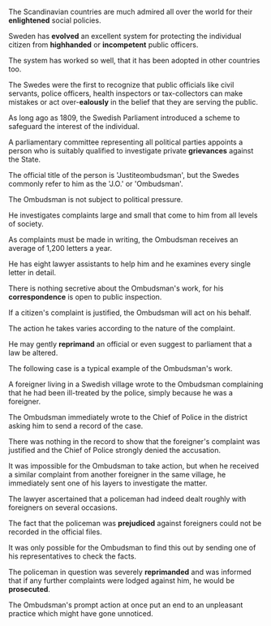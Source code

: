 The Scandinavian countries are much admired all over the world for their **enlightened** social policies.

Sweden has **evolved** an excellent system for protecting the individual citizen from **highhanded** or **incompetent** public officers.

The system has worked so well, that it has been adopted in other countries too.

The Swedes were the first to recognize that public officials like civil servants, police officers, health inspectors or tax-collectors can make mistakes or act over-**ealously** in the belief that they are serving the public.

As long ago as 1809, the Swedish Parliament introduced a scheme to safeguard the interest of the individual.

A parliamentary committee representing all political parties appoints a person who is suitably qualified to investigate private **grievances** against the State.

The official title of the person is 'Justiteombudsman', but the Swedes commonly refer to him as the 'J.O.' or 'Ombudsman'.

The Ombudsman is not subject to political pressure.

He investigates complaints large and small that come to him from all levels of society.

As complaints must be made in writing, the Ombudsman receives an average of 1,200 letters a year.

He has eight lawyer assistants to help him and he examines every single letter in detail.

There is nothing secretive about the Ombudsman's work, for his **correspondence** is open to public inspection.

If a citizen's complaint is justified, the Ombudsman will act on his behalf.

The action he takes varies according to the nature of the complaint.

He may gently **reprimand** an official or even suggest to parliament that a law be altered.

The following case is a typical example of the Ombudsman's work.

A foreigner living in a Swedish village wrote to the Ombudsman complaining that he had been ill-treated by the police, simply because he was a foreigner.

The Ombudsman immediately wrote to the Chief of Police in the district asking him to send a record of the case.

There was nothing in the record to show that the foreigner's complaint was justified and the Chief of Police strongly denied the accusation.

It was impossible for the Ombudsman to take action, but when he received a similar complaint from another foreigner in the same village, he immediately sent one of his layers to investigate the matter.

The lawyer ascertained that a policeman had indeed dealt roughly with foreigners on several occasions.

The fact that the policeman was **prejudiced** against foreigners could not be recorded in the official files.

It was only possible for the Ombudsman to find this out by sending one of his representatives to check the facts.

The policeman in question was severely **reprimanded** and was informed that if any further complaints were lodged against him, he would be **prosecuted**.

The Ombudsman's prompt action at once put an end to an unpleasant practice which might have gone unnoticed.